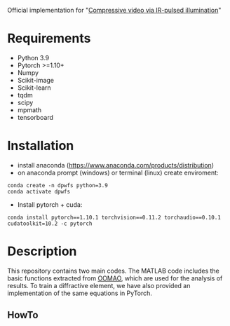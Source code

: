 Official implementation for "[Compressive video via IR-pulsed illumination](https://doi.org/10.1364/OE.506011)"

# Requirements

* Python 3.9
* Pytorch >=1.10+
* Numpy
* Scikit-image
* Scikit-learn
* tqdm
* scipy
* mpmath
* tensorboard

# Installation
- install anaconda (https://www.anaconda.com/products/distribution)
- on anaconda prompt (windows) or terminal (linux) create enviroment:
```
conda create -n dpwfs python=3.9
conda activate dpwfs
```
- Install pytorch + cuda:
```
conda install pytorch==1.10.1 torchvision==0.11.2 torchaudio==0.10.1 cudatoolkit=10.2 -c pytorch
```

# Description
This repository contains two main codes. The MATLAB code includes the basic functions extracted from [OOMAO](https://github.com/rconan/OOMAO), which are used for the analysis of results.
To train a diffractive element, we have also provided an implementation of the same equations in PyTorch.

## HowTo
